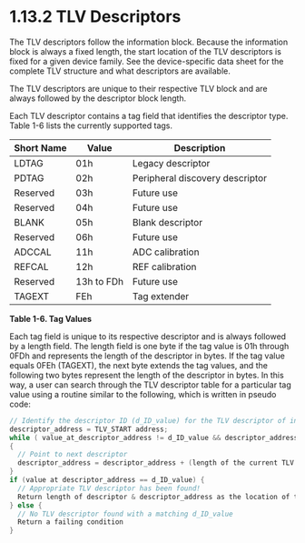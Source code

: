 # 1.13.2 TLV Descriptors

The TLV descriptors follow the information block. Because the information block is always a fixed length, the start
location of the TLV descriptors is fixed for a given device family. See the device-specific data sheet for the complete
TLV structure and what descriptors are available.

The TLV descriptors are unique to their respective TLV block and are always followed by the descriptor block length.

Each TLV descriptor contains a tag field that identifies the descriptor type. Table 1-6 lists the
currently supported tags.

<a id="table-1-6"></a>

| Short Name | Value      | Description                     |
| ---------- | ---------- | ------------------------------- |
| LDTAG      | 01h        | Legacy descriptor               |
| PDTAG      | 02h        | Peripheral discovery descriptor |
| Reserved   | 03h        | Future use                      |
| Reserved   | 04h        | Future use                      |
| BLANK      | 05h        | Blank descriptor                |
| Reserved   | 06h        | Future use                      |
| ADCCAL     | 11h        | ADC calibration                 |
| REFCAL     | 12h        | REF calibration                 |
| Reserved   | 13h to FDh | Future use                      |
| TAGEXT     | FEh        | Tag extender                    |

**Table 1-6. Tag Values**

Each tag field is unique to its respective descriptor and is always followed by a length field. The length field is one
byte if the tag value is 01h through 0FDh and represents the length of the descriptor in bytes. If the tag value equals
0FEh (TAGEXT), the next byte extends the tag values, and the following two bytes represent the length of the descriptor
in bytes. In this way, a user can search through the TLV descriptor table for a particular tag value using a routine
similar to the following, which is written in pseudo code:

```c
// Identify the descriptor ID (d_ID_value) for the TLV descriptor of interest:
descriptor_address = TLV_START address;
while ( value_at_descriptor_address != d_ID_value && descriptor_address != TLV_TAGEND && descriptor_address < TLV_END)
{
  // Point to next descriptor
  descriptor_address = descriptor_address + (length of the current TLV block) + 2;
}
if (value at descriptor_address == d_ID_value) {
  // Appropriate TLV descriptor has been found!
  Return length of descriptor & descriptor_address as the location of the TLV descriptor
} else {
  // No TLV descriptor found with a matching d_ID_value
  Return a failing condition
}
```
